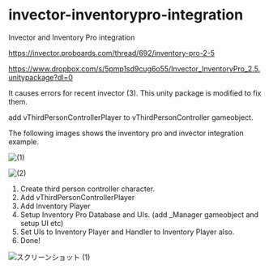 
# invector-inventorypro-integration
Invector and Inventory Pro integration

https://invector.proboards.com/thread/692/inventory-pro-2-5

https://www.dropbox.com/s/5pmp1sd9cug6o55/Invector_InventoryPro_2.5.unitypackage?dl=0

It causes errors for recent invector (3).
This unity package is modified to fix them.


add vThirdPersonControllerPlayer to vThirdPersonController gameobject.



The following images shows the inventory pro and invector integration example.

![(1)](https://user-images.githubusercontent.com/34733747/119249985-efc59c00-bbd7-11eb-9ce2-958e07037e6b.png)

![(2)](https://user-images.githubusercontent.com/34733747/119249993-f9e79a80-bbd7-11eb-8180-00e0eedeaf3b.png)


1. Create third person controller character.
2. Add vThirdPersonControllerPlayer
3. Add Inventory Player
4. Setup Inventory Pro Database and UIs. (add _Manager gameobject and setup UI etc)
5. Set UIs to Inventory Player and Handler to Inventory Player also.
6. Done!



![スクリーンショット (1)](https://user-images.githubusercontent.com/34733747/119601213-a9647d00-be23-11eb-9fb0-eadf6e4a54e0.png)

